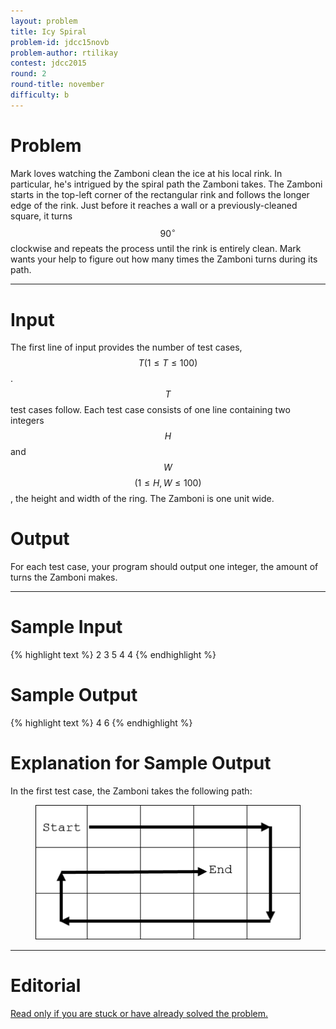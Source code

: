 ```yaml
---
layout: problem
title: Icy Spiral
problem-id: jdcc15novb
problem-author: rtilikay
contest: jdcc2015
round: 2
round-title: november
difficulty: b
---
```


# Problem
Mark loves watching the Zamboni clean the ice at his local rink. In particular, he's intrigued by the spiral path the Zamboni takes. The Zamboni starts in the top-left corner of the rectangular rink and follows the longer edge of the rink. Just before it reaches a wall or a previously-cleaned square, it turns $$90^\circ$$ clockwise and repeats the process until the rink is entirely clean. Mark wants your help to figure out how many times the Zamboni turns during its path.

---

# Input
The first line of input provides the number of test cases, $$T (1 \leq T \leq 100)$$. $$T$$ test cases follow. Each test case consists of one line containing two integers $$H$$ and $$W$$ $$(1 \leq H,W \leq 100)$$, the height and width of the ring. The Zamboni is one unit wide.

# Output
For each test case, your program should output one integer, the amount of turns the Zamboni makes.

---

# Sample Input
{% highlight text %}
2
3 5
4 4
{% endhighlight %}

# Sample Output
{% highlight text %}
4
6
{% endhighlight %}

# Explanation for Sample Output
In the first test case, the Zamboni takes the following path:
<figure>
	<img src="/assets/cpt/problems/jdcc15novb.png">
</figure>

---

# Editorial
[Read only if you are stuck or have already solved the problem.](/cpt-editorials/jdcc/2015/november/b)
